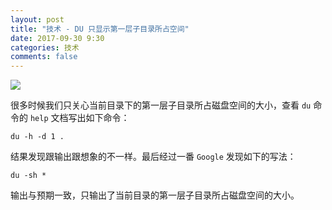 ```yaml
---
layout: post
title: "技术 - DU 只显示第一层子目录所占空间"
date: 2017-09-30 9:30
categories: 技术
comments: false
---
```


![](https://timgsa.baidu.com/timg?image&quality=80&size=b9999_10000&sec=1506745270505&di=334b89ac2272cc9690698b3d309587db&imgtype=0&src=http%3A%2F%2Ff.hiphotos.baidu.com%2Fzhidao%2Fpic%2Fitem%2F902397dda144ad3464639dc8d1a20cf430ad85a4.jpg)

很多时候我们只关心当前目录下的第一层子目录所占磁盘空间的大小，查看 `du` 命令的 `help` 文档写出如下命令：

    du -h -d 1 .

结果发现跟输出跟想象的不一样。最后经过一番 `Google` 发现如下的写法：

    du -sh *
    
输出与预期一致，只输出了当前目录的第一层子目录所占磁盘空间的大小。
